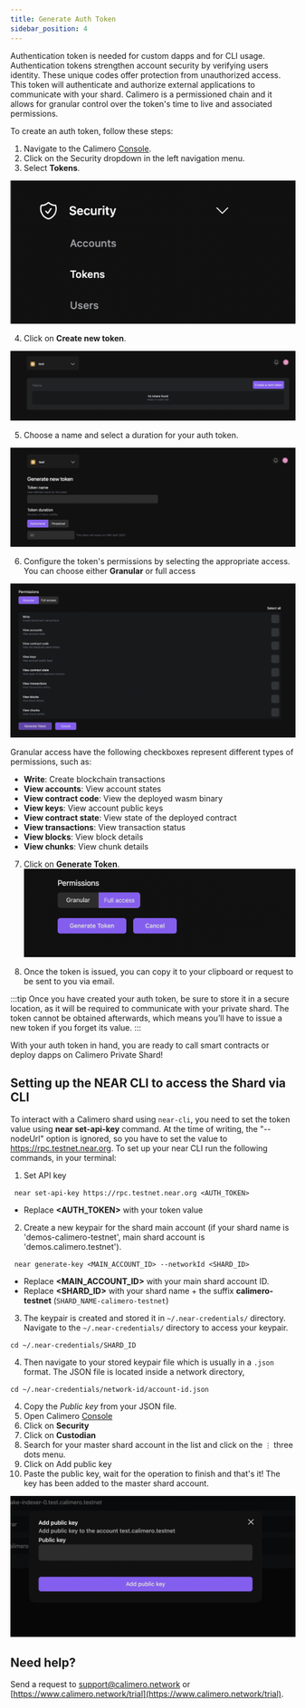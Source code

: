 ```yaml
---
title: Generate Auth Token
sidebar_position: 4
---
```


 Authentication token is needed for custom dapps and for CLI usage. Authentication tokens strengthen account security by verifying users identity. These unique codes offer protection from unauthorized access. This token will authenticate and authorize external applications to communicate with your shard. Calimero is a permissioned chain and it allows for granular control over the token's time to live and associated permissions.

To create an auth token, follow these steps:

1. Navigate to the Calimero [Console](https://app.calimero.network/dashboard).
2. Click on the Security dropdown in the left navigation menu.
3. Select **Tokens**.

![](../../static/img/security.png)

4. Click on **Create new token**.

![](../../static/img/add_token.png)

5. Choose a name and select a duration for your auth token.

![](../../static/img/token_name.png)

6. Configure the token's permissions by selecting the appropriate access. You can choose either **Granular** or full access

![](../../static/img/token_permissions.png)

Granular access have the following checkboxes represent different types of permissions, such as:

- **Write**: Create blockchain transactions
- **View accounts**: View account states
- **View contract code**: View the deployed wasm binary
- **View keys**: View account public keys
- **View contract state**: View state of the deployed contract
- **View transactions**: View transaction status
- **View blocks**: View block details
- **View chunks**: View chunk details

7. Click on **Generate Token**.
![](../../static/img/generate_token_button.png)

8. Once the token is issued, you can copy it to your clipboard or request to be sent to you via email.

:::tip
Once you have created your auth token, be sure to store it in a secure location, as it will be required to communicate with your private shard. The token cannot be obtained afterwards, which means you’ll have to issue a new token if you forget its value.
:::

With your auth token in hand, you are ready to call smart contracts or deploy dapps on Calimero Private Shard!

## Setting up the NEAR CLI to access the Shard via CLI

To interact with a Calimero shard using `near-cli`, you need to set the token value using **near set-api-key** command. At the time of writing, the "--nodeUrl" option is ignored, so you have to set the value to <https://rpc.testnet.near.org>. To set up your near CLI run the following commands, in your terminal:

1. Set API key

```
 near set-api-key https://rpc.testnet.near.org <AUTH_TOKEN>   
```
- Replace **<AUTH_TOKEN>** with your token value 

2. Create a new keypair for the shard main account (if your shard name is 'demos-calimero-testnet', main shard account is 'demos.calimero.testnet').

```
 near generate-key <MAIN_ACCOUNT_ID> --networkId <SHARD_ID>   
```

- Replace **<MAIN_ACCOUNT_ID>** with your main shard account ID.
- Replace **<SHARD_ID>** with your shard name + the suffix **calimero-testnet** (`SHARD_NAME-calimero-testnet`)

3. The keypair is created and stored it in `~/.near-credentials/` directory. Navigate to the `~/.near-credentials/` directory to access your keypair.

```
cd ~/.near-credentials/SHARD_ID
```

4. Then navigate to your stored keypair file which is usually in a `.json` format. The JSON file is located inside a network directory,

```
cd ~/.near-credentials/network-id/account-id.json
```

4. Copy the _Public key_ from your JSON file.
5. Open Calimero [Console](https://app.calimero.network/dashboard)
6. Click on **Security**
7. Click on **Custodian**
8. Search for your master shard account in the list and click on the  `⋮` three dots menu.
9. Click on Add public key
10. Paste the public key, wait for the operation to finish and that's it! The key has been added to the master shard account.

![](../../static/img/public_key.png)


## Need help?

Send a request to [support@calimero.network](mailto:support@calimero.network) or [https://www.calimero.network/trial](https://www.calimero.network/trial).
